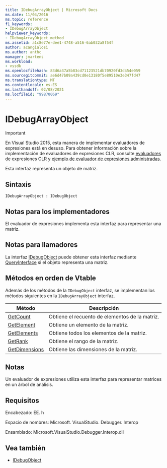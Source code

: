 ```yaml
---
title: IDebugArrayObject | Microsoft Docs
ms.date: 11/04/2016
ms.topic: reference
f1_keywords:
- IDebugArrayObject
helpviewer_keywords:
- IDebugArrayObject method
ms.assetid: a1c8e77e-dee1-4748-a516-6ab032a8f54f
author: acangialosi
ms.author: anthc
manager: jmartens
ms.workload:
- vssdk
ms.openlocfilehash: 83d6a37a5b83cd71123521db70920fd3d454e059
ms.sourcegitcommit: ae6d47b09a439cd0e13180f5e89510e3e347fd47
ms.translationtype: MT
ms.contentlocale: es-ES
ms.lasthandoff: 02/08/2021
ms.locfileid: "99870069"
---
```

# <a name="idebugarrayobject"></a>IDebugArrayObject
> [!IMPORTANT]
> En Visual Studio 2015, esta manera de implementar evaluadores de expresiones está en desuso. Para obtener información sobre la implementación de evaluadores de expresiones CLR, consulte [evaluadores](https://github.com/Microsoft/ConcordExtensibilitySamples/wiki/CLR-Expression-Evaluators) de expresiones CLR y [ejemplo de evaluador de expresiones administradas](https://github.com/Microsoft/ConcordExtensibilitySamples/wiki/Managed-Expression-Evaluator-Sample).

 Esta interfaz representa un objeto de matriz.

## <a name="syntax"></a>Sintaxis

```
IDebugArrayObject : IDebugObject
```

## <a name="notes-for-implementers"></a>Notas para los implementadores
 El evaluador de expresiones implementa esta interfaz para representar una matriz.

## <a name="notes-for-callers"></a>Notas para llamadores
 La interfaz [IDebugObject](../../../extensibility/debugger/reference/idebugobject.md) puede obtener esta interfaz mediante [QueryInterface](/cpp/atl/queryinterface) si el objeto representa una matriz.

## <a name="methods-in-vtable-order"></a>Métodos en orden de Vtable
 Además de los métodos de la `IDebugObject` interfaz, se implementan los métodos siguientes en la `IDebugArrayObject` interfaz.

|Método|Descripción|
|------------|-----------------|
|[GetCount](../../../extensibility/debugger/reference/idebugarrayobject-getcount.md)|Obtiene el recuento de elementos de la matriz.|
|[GetElement](../../../extensibility/debugger/reference/idebugarrayobject-getelement.md)|Obtiene un elemento de la matriz.|
|[GetElements](../../../extensibility/debugger/reference/idebugarrayobject-getelements.md)|Obtiene todos los elementos de la matriz.|
|[GetRank](../../../extensibility/debugger/reference/idebugarrayobject-getrank.md)|Obtiene el rango de la matriz.|
|[GetDimensions](../../../extensibility/debugger/reference/idebugarrayobject-getdimensions.md)|Obtiene las dimensiones de la matriz.|

## <a name="remarks"></a>Notas
 Un evaluador de expresiones utiliza esta interfaz para representar matrices en un árbol de análisis.

## <a name="requirements"></a>Requisitos
 Encabezado: EE. h

 Espacio de nombres: Microsoft. VisualStudio. Debugger. Interop

 Ensamblado: Microsoft.VisualStudio.Debugger.Interop.dll

## <a name="see-also"></a>Vea también
- [IDebugObject](../../../extensibility/debugger/reference/idebugobject.md)
